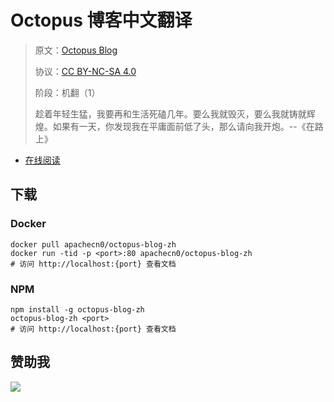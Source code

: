 <!--
    需要填充的占位符：
    
    README.md
    
        Octopus 博客中文翻译：文档中文名
        Octopus Blog：文档英文名
        https://octopus.com/：文档原始链接
        octo：域名前缀
        飞龙：负责人名称
        wizardforcel：负责人 Github 用户名
        562826179：负责人 QQ
        octopus-blog-zh：ApacheCN 的 Github 仓库名称
        octopus-blog-zh：DockerHub 仓库名称
        octopus-blog-zh：PYPI 包名称
        octopus-blog-zh：NPM 包名称
    
    CNAME
    
        octo：域名前缀

    index.html
    
        Octopus 博客中文翻译：文档中文名
        #3fa3ef：显示颜色
        octopus-blog-zh：ApacheCN 的 Github 仓库名称

    asset/docsify-apachecn-footer.js
    
        octopus-blog-zh：ApacheCN 的 Github 仓库名称
-->

# Octopus 博客中文翻译

> 原文：[Octopus Blog](https://octopus.com/)
> 
> 协议：[CC BY-NC-SA 4.0](http://creativecommons.org/licenses/by-nc-sa/4.0/)
> 
> 阶段：机翻（1）
> 
> 趁着年轻生猛，我要再和生活死磕几年。要么我就毁灭，要么我就铸就辉煌。如果有一天，你发现我在平庸面前低了头，那么请向我开炮。--《在路上》

* [在线阅读](https://octo.apachecn.org)
## 下载

### Docker

```
docker pull apachecn0/octopus-blog-zh
docker run -tid -p <port>:80 apachecn0/octopus-blog-zh
# 访问 http://localhost:{port} 查看文档
```

### NPM

```
npm install -g octopus-blog-zh
octopus-blog-zh <port>
# 访问 http://localhost:{port} 查看文档
```

## 赞助我

![](https://img-blog.csdnimg.cn/20200112005920729.png)
